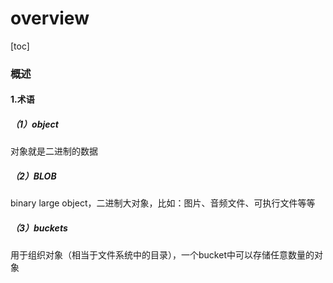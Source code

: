 # overview

[toc]

### 概述

#### 1.术语

##### （1）object
对象就是二进制的数据

##### （2）BLOB
binary large object，二进制大对象，比如：图片、音频文件、可执行文件等等

##### （3）buckets
用于组织对象（相当于文件系统中的目录），一个bucket中可以存储任意数量的对象
